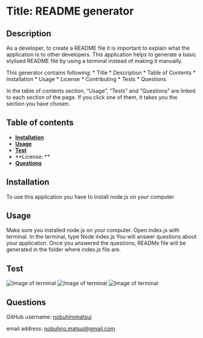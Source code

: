 
  # Title: README generator

  ## Description
  As a developer, to create a README file  it is important to explain what the application is to other developers. This application helps to generate a basic stylised  README file by using a terminal instead of making it manually. 

  This generator contains following:
    * Title
    * Description
    * Table of Contents
    * Installation
    * Usage
    * License
    * Contributing
    * Tests
    * Questions

In the table of contents section, “Usage”, “Tests” and “Questions”  are linked to each section of the page. If you click one of them, it takes you the section you have chosen.
  
  ## Table of contents

  * [**Installation**](#Installation)
  * [**Usage**](#Usage) 
  * [**Test**](#Test)
  * **License: **
  * [**Questions**](#Questions)
      
  
  ## Installation
  To use this application you have to install node.js on your computer
  
  ## Usage
  Make sure you installed node.js on your computer.
Open index.js with terminal.
In the terminal, type Node index.js
You will answer questions about your application.
Once you answered the questions, READMe file will be generated in the folder where index.js file are.
  
  ## Test

  ![Image of terminal](https://github.com/nobuhiromatsui/README-generator/Develop/images/READme1.png)
  ![Image of terminal](https://github.com/nobuhiromatsui/README-generator/Develop/images/READme2.png)
  ![Image of terminal](https://github.com/nobuhiromatsui/README-generator/Develop/images/READme3.png)

  

  
  
  ## Questions
  GitHub username: [nobuhiromatsui](https://github.com/nobuhiromatsui) 
  
  email address: [nobuhiro.matsui@gmail.com](nobuhiro.matsui@gmail.com)

  
  